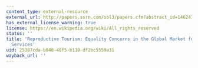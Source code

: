 ```yaml
---
content_type: external-resource
external_url: http://papers.ssrn.com/sol3/papers.cfm?abstract_id=1462477
has_external_license_warning: true
license: https://en.wikipedia.org/wiki/All_rights_reserved
status: ''
title: 'Reproductive Tourism: Equality Concerns in the Global Market for Fertility
  Services'
uid: 25387cda-b048-48f5-b110-df2bc5559a31
wayback_url: ''
---
```

